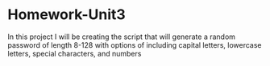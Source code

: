 # Homework-Unit3
In this project I will be creating the script that will generate a random password of length 8-128 with options of including capital letters, lowercase letters, special characters, and numbers
